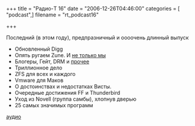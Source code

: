 +++
title = "Радио-T 16"
date = "2006-12-26T04:46:00"
categories = [ "podcast",]
filename = "rt_podcast16"

+++

Последний (в этом году), предпразничный и оооочень длинный выпуск

- Обновленный Digg
- Опять ругаем Zune. И [не только мы](http://www.youtube.com/watch?v=6ZXiLY4bo80)
- Блогеры, Гейт, DRM и [прочее](http://emdrone.livejournal.com/176676.html)
- Триллионное дело
- ZFS для всех и каждого
- Vmware для Маков
- О достоинствах и недостатках Висты.
- Очередные достижения FF и Thunderbird
- Уход из Novell (группа самбы), хлопнув дверью
- 25 самых значимых программ

[аудио](http://cdn.radio-t.com/rt_podcast16.mp3)
<audio src="http://cdn.radio-t.com/rt_podcast16.mp3" preload="none"></audio>